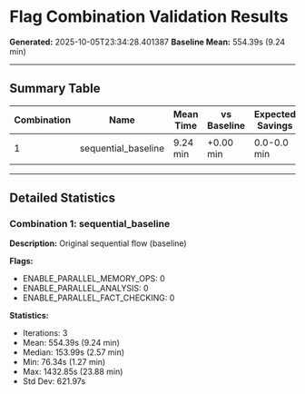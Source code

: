 # Flag Combination Validation Results

**Generated:** 2025-10-05T23:34:28.401387
**Baseline Mean:** 554.39s (9.24 min)

---

## Summary Table

| Combination | Name | Mean Time | vs Baseline | Expected Savings | Actual Savings | Status |
|-------------|------|-----------|-------------|------------------|----------------|--------|
| 1 | sequential_baseline | 9.24 min | +0.00 min | 0.0-0.0 min | 0.00 min | 📊 Baseline |

---

## Detailed Statistics

### Combination 1: sequential_baseline

**Description:** Original sequential flow (baseline)

**Flags:**
- ENABLE_PARALLEL_MEMORY_OPS: 0
- ENABLE_PARALLEL_ANALYSIS: 0
- ENABLE_PARALLEL_FACT_CHECKING: 0

**Statistics:**
- Iterations: 3
- Mean: 554.39s (9.24 min)
- Median: 153.99s (2.57 min)
- Min: 76.34s (1.27 min)
- Max: 1432.85s (23.88 min)
- Std Dev: 621.97s
